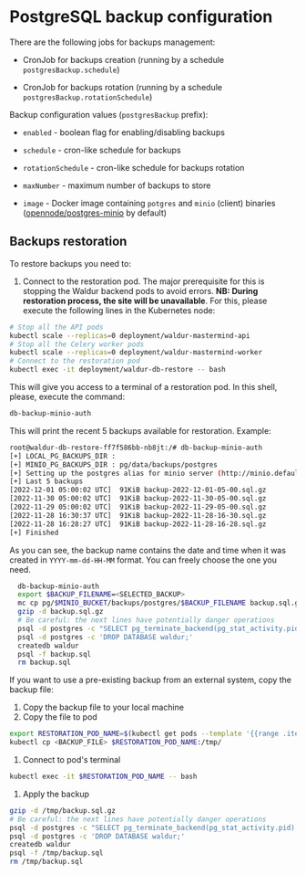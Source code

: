 # PostgreSQL backup configuration

There are the following jobs for backups management:

- CronJob for backups creation (running by a schedule `postgresBackup.schedule`)

- CronJob for backups rotation (running by a schedule `postgresBackup.rotationSchedule`)

Backup configuration values (`postgresBackup` prefix):

- `enabled` - boolean flag for enabling/disabling backups

- `schedule` - cron-like schedule for backups

- `rotationSchedule` - cron-like schedule for backups rotation

- `maxNumber` - maximum number of backups to store

- `image` - Docker image containing `potgres` and `minio` (client) binaries
  ([opennode/postgres-minio](https://hub.docker.com/r/opennode/postgres-minio)
  by default)

## Backups restoration

To restore backups you need to:

1. Connect to the restoration pod. The major prerequisite for this is stopping the Waldur backend pods to avoid errors. **NB: During restoration process, the site will be unavailable**. For this, please execute the following lines in the Kubernetes node:

```bash
# Stop all the API pods
kubectl scale --replicas=0 deployment/waldur-mastermind-api
# Stop all the Celery worker pods
kubectl scale --replicas=0 deployment/waldur-mastermind-worker
# Connect to the restoration pod
kubectl exec -it deployment/waldur-db-restore -- bash
```

This will give you access to a terminal of a restoration pod. In this shell, please, execute the command:

```bash
db-backup-minio-auth
```

This will print the recent 5 backups available for restoration. Example:

```bash
root@waldur-db-restore-ff7f586bb-nb8jt:/# db-backup-minio-auth
[+] LOCAL_PG_BACKUPS_DIR :
[+] MINIO_PG_BACKUPS_DIR : pg/data/backups/postgres
[+] Setting up the postgres alias for minio server (http://minio.default.svc.cluster.local:9000)
[+] Last 5 backups
[2022-12-01 05:00:02 UTC]  91KiB backup-2022-12-01-05-00.sql.gz
[2022-11-30 05:00:02 UTC]  91KiB backup-2022-11-30-05-00.sql.gz
[2022-11-29 05:00:02 UTC]  91KiB backup-2022-11-29-05-00.sql.gz
[2022-11-28 16:30:37 UTC]  91KiB backup-2022-11-28-16-30.sql.gz
[2022-11-28 16:28:27 UTC]  91KiB backup-2022-11-28-16-28.sql.gz
[+] Finished
```

As you can see, the backup name contains the date and time when it was created in `YYYY-mm-dd-HH-MM` format. You can freely choose the one you need.

```bash
  db-backup-minio-auth
  export $BACKUP_FILENAME=<SELECTED_BACKUP>
  mc cp pg/$MINIO_BUCKET/backups/postgres/$BACKUP_FILENAME backup.sql.gz
  gzip -d backup.sql.gz
  # Be careful: the next lines have potentially danger operations
  psql -d postgres -c "SELECT pg_terminate_backend(pg_stat_activity.pid) FROM pg_stat_activity WHERE pg_stat_activity.datname = 'waldur' AND pid <> pg_backend_pid();"
  psql -d postgres -c 'DROP DATABASE waldur;'
  createdb waldur
  psql -f backup.sql
  rm backup.sql
```

If you want to use a pre-existing backup from an external system, copy the backup file:

1. Copy the backup file to your local machine
1. Copy the file to pod

  ```bash
  export RESTORATION_POD_NAME=$(kubectl get pods --template '{{range .items}}{{.metadata.name}}{{"\n"}}{{end}}' | grep restore)
  kubectl cp <BACKUP_FILE> $RESTORATION_POD_NAME:/tmp/
  ```

1. Connect to pod's terminal

  ```bash
  kubectl exec -it $RESTORATION_POD_NAME -- bash
  ```

1. Apply the backup

  ```bash
  gzip -d /tmp/backup.sql.gz
  # Be careful: the next lines have potentially danger operations
  psql -d postgres -c "SELECT pg_terminate_backend(pg_stat_activity.pid) FROM pg_stat_activity WHERE pg_stat_activity.datname = 'waldur' AND pid <> pg_backend_pid();"
  psql -d postgres -c 'DROP DATABASE waldur;'
  createdb waldur
  psql -f /tmp/backup.sql
  rm /tmp/backup.sql
  ```
